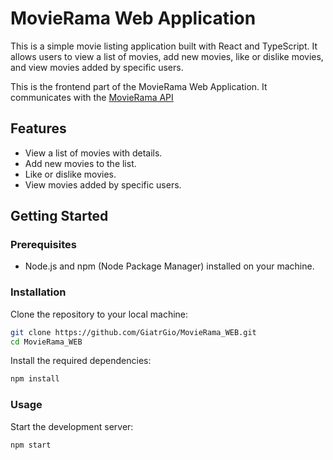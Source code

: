 # MovieRama Web Application

This is a simple movie listing application built with React and TypeScript. It allows users to view a list of movies, add new movies, like or dislike movies, and view movies added by specific users.

This is the frontend part of the MovieRama Web Application. It communicates with the [MovieRama API](https://github.com/GiatrGio/MovieRama_API)

## Features

- View a list of movies with details.
- Add new movies to the list.
- Like or dislike movies.
- View movies added by specific users.

## Getting Started

### Prerequisites

- Node.js and npm (Node Package Manager) installed on your machine.

### Installation

Clone the repository to your local machine:

```bash
git clone https://github.com/GiatrGio/MovieRama_WEB.git
cd MovieRama_WEB
```

Install the required dependencies:
```bash
npm install
 ```

### Usage

Start the development server:

```bash
npm start
``` 
   

